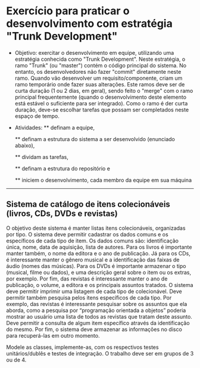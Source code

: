 
# Exercício para praticar o desenvolvimento com estratégia "Trunk Development"

* Objetivo: exercitar o desenvolvimento em equipe, utilizando uma estratégia conhecida como "Trunk Development".
Neste estratégia, o ramo "Trunk" (ou "master") contém o código principal do sistema. No entanto, os desenvolvedores
não fazer "commit" diretamente neste ramo. Quando vão desenvolver um requisito/componente, criam um ramo temporário
onde fazer suas alterações. Este ramos deve ser de curta duração (1 ou 2 dias, em geral), sendo feito o "merge" com 
o ramo principal frequentemente (quando o desenvolvimento deste elemento está estável o suficiente para ser integrado).
Como o ramo é der curta duração, deve-se escolhar tarefas que possam ser completados neste espaço de tempo.

* Atividades: 
    ** definam a equipe, 
    
    ** definam a estrutura do sistema a ser desenvolvido (enunciado abaixo), 
    
    ** dividam as tarefas,
    
    ** definam a estrutura do repositório e 
    
    ** iniciem o desenvolvimento, cada membro da equipe em sua máquina
    
  


---------------------------------------------------------------------------------
## Sistema de catálogo de itens colecionáveis (livros, CDs, DVDs e revistas)

O objetivo deste sistema é manter listas itens colecionáveis, organizadas por tipo. O sistema deve permitir cadastrar os dados comuns e os específicos de cada tipo de item. Os dados comuns são: identificação única, nome, data de aquisição, lista de autores. Para os livros é importante manter também, o nome da editora e o ano de publicação. Já para os CDs, é interessante manter o gênero musical e a identificação das faixas de áudio (nomes das músicas). Para os DVDs é importante armazenar o tipo (musical, filme ou dados), e uma descrição geral sobre o item ou os extras, por exemplo. Por fim, das revistas é interessante manter o ano de publicação, o volume, a editora e os principais assuntos tratados. O sistema deve permitir imprimir uma listagem de cada tipo de colecionável. Deve permitir também pesquisa pelos itens específicos de cada tipo. Por exemplo, das revistas é interessante pesquisar sobre os assuntos que ela aborda, como a pesquisa por “programação orientada a objetos” poderia mostrar ao usuário uma lista de todos as revistas que tratam deste assunto. Deve permitir a consulta de algum item específico através da identificação do mesmo. Por fim, o sistema deve armazenar as informações no disco para recuperá-las em outro momento.

Modele as classes, implemente-as, com os respectivos testes unitários/dublês e testes de integração.
O trabalho deve ser em grupos de 3 ou de 4.
